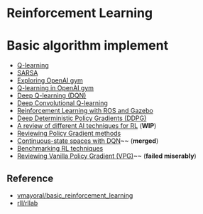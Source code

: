 # Reinforcement Learning


# Basic algorithm implement

- [Q-learning](https://github.com/vmayoral/basic_reinforcement_learning/blob/master/tutorial1/README.md)
- [SARSA](https://github.com/vmayoral/basic_reinforcement_learning/blob/master/tutorial2/README.md)
- [Exploring OpenAI gym](https://github.com/vmayoral/basic_reinforcement_learning/blob/master/tutorial3/README.md)
- [Q-learning in OpenAI gym](https://github.com/vmayoral/basic_reinforcement_learning/blob/master/tutorial4/README.md)
- [Deep Q-learning (DQN)](https://github.com/vmayoral/basic_reinforcement_learning/blob/master/tutorial5/README.md)
- [Deep Convolutional Q-learning](https://github.com/vmayoral/basic_reinforcement_learning/blob/master/tutorial6/README.md)
- [Reinforcement Learning with ROS and Gazebo](https://github.com/vmayoral/basic_reinforcement_learning/blob/master/tutorial7/README.md)
- [Deep Deterministic Policy Gradients (DDPG)](https://github.com/vmayoral/basic_reinforcement_learning/blob/master/tutorial9/README.md)
- [A review of different AI techniques for RL](https://github.com/vmayoral/basic_reinforcement_learning/blob/master/tutorial11/README.md) (**WIP**)
- [Reviewing Policy Gradient methods](https://github.com/vmayoral/basic_reinforcement_learning/blob/master/tutorial12/README.md)
- [Continuous-state spaces with DQN](https://github.com/vmayoral/basic_reinforcement_learning/blob/master/tutorial13/README.md)~~ (**merged**)
- [Benchmarking RL techniques](https://github.com/vmayoral/basic_reinforcement_learning/blob/master/tutorial14/README.md)
- [Reviewing Vanilla Policy Gradient (VPG)](https://github.com/vmayoral/basic_reinforcement_learning/blob/master/tutorial15/README.md)~~ (**failed miserably**)

## Reference
- [vmayoral/basic_reinforcement_learning](https://github.com/vmayoral/basic_reinforcement_learning)
- [rll/rllab](https://github.com/rll/rllab)
